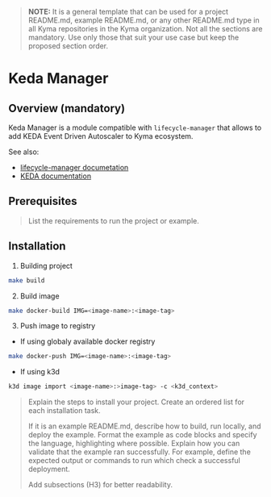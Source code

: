 > **NOTE:** It is a general template that can be used for a project README.md, example README.md, or any other README.md type in all Kyma repositories in the Kyma organization. Not all the sections are mandatory. Use only those that suit your use case but keep the proposed section order.

# Keda Manager

## Overview (mandatory)

Keda Manager is a module compatible with `lifecycle-manager` that allows to add KEDA Event Driven Autoscaler to Kyma ecosystem.

See also:
- [lifecycle-manager documetation](https://github.com/kyma-project/lifecycle-manager)
- [KEDA documentation](https://keda.sh/docs/2.7/concepts/)

## Prerequisites

> List the requirements to run the project or example.

## Installation

1. Building project

```bash
make build
```

2. Build image

```bash
make docker-build IMG=<image-name>:<image-tag>
```

3. Push image to registry 

- If using globaly available docker registry

```bash
make docker-push IMG=<image-name>:<image-tag>
```

- If using k3d

```bash
k3d image import <image-name>:>image-tag> -c <k3d_context>
```

> Explain the steps to install your project. Create an ordered list for each installation task.
>
> If it is an example README.md, describe how to build, run locally, and deploy the example. Format the example as code blocks and specify the language, highlighting where possible. Explain how you can validate that the example ran successfully. For example, define the expected output or commands to run which check a successful deployment.
>
> Add subsections (H3) for better readability.

